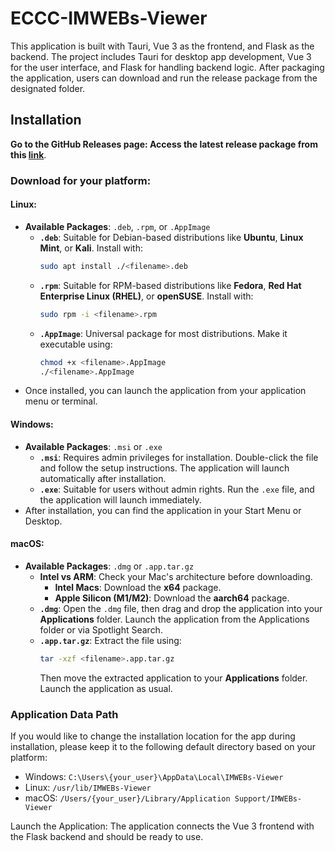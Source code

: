# ECCC-IMWEBs-Viewer

This application is built with Tauri, Vue 3 as the frontend, and Flask as the backend. The project includes Tauri for desktop app development, Vue 3 for the user interface, and Flask for handling backend logic. After packaging the application, users can download and run the release package from the designated folder.

## Installation

**Go to the GitHub Releases page: Access the latest release package from this [link](https://github.com/shahviransh/ECCC-IMWEBs-Viewer/releases/latest)**.

### Download for your platform:

#### **Linux**:
- **Available Packages**: `.deb`, `.rpm`, or `.AppImage`
  - **`.deb`**: Suitable for Debian-based distributions like **Ubuntu**, **Linux Mint**, or **Kali**. Install with:
    ```bash
    sudo apt install ./<filename>.deb
    ```
  - **`.rpm`**: Suitable for RPM-based distributions like **Fedora**, **Red Hat Enterprise Linux (RHEL)**, or **openSUSE**. Install with:
    ```bash
    sudo rpm -i <filename>.rpm
    ```
  - **`.AppImage`**: Universal package for most distributions. Make it executable using:
    ```bash
    chmod +x <filename>.AppImage
    ./<filename>.AppImage
    ```
- Once installed, you can launch the application from your application menu or terminal.

#### **Windows**:
- **Available Packages**: `.msi` or `.exe`
  - **`.msi`**: Requires admin privileges for installation. Double-click the file and follow the setup instructions. The application will launch automatically after installation.
  - **`.exe`**: Suitable for users without admin rights. Run the `.exe` file, and the application will launch immediately.
- After installation, you can find the application in your Start Menu or Desktop.

#### **macOS**:
- **Available Packages**: `.dmg` or `.app.tar.gz`
  - **Intel vs ARM**: Check your Mac's architecture before downloading.  
    - **Intel Macs**: Download the **x64** package.  
    - **Apple Silicon (M1/M2)**: Download the **aarch64** package.
  - **`.dmg`**: Open the `.dmg` file, then drag and drop the application into your **Applications** folder. Launch the application from the Applications folder or via Spotlight Search.
  - **`.app.tar.gz`**: Extract the file using:
    ```bash
    tar -xzf <filename>.app.tar.gz
    ```
    Then move the extracted application to your **Applications** folder. Launch the application as usual.

### Application Data Path
If you would like to change the installation location for the app during installation, please keep it to the following default directory based on your platform:
- Windows: `C:\Users\{your_user}\AppData\Local\IMWEBs-Viewer`
- Linux: `/usr/lib/IMWEBs-Viewer`
- macOS: `/Users/{your_user}/Library/Application Support/IMWEBs-Viewer`

Launch the Application: The application connects the Vue 3 frontend with the Flask backend and should be ready to use.
